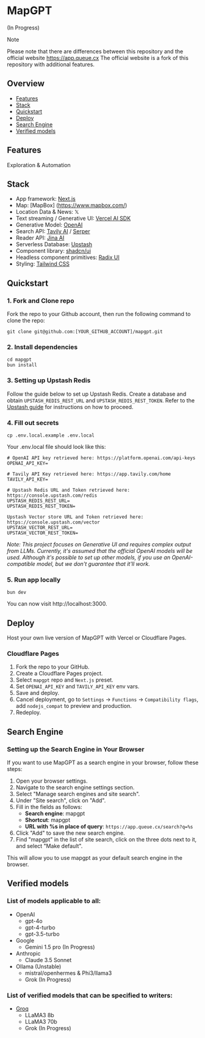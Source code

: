 # MapGPT 
(In Progress) 

> [!NOTE]
> Please note that there are differences between this repository and the official website https://app.queue.cx
> The official website is a fork of this repository with additional features.

## Overview

- [Features](#-features)
- [Stack](#-stack)
- [Quickstart](#-quickstart)
- [Deploy](#-deploy)
- [Search Engine](#-search-engine)
- [Verified models](#-verified-models)

## Features

Exploration & Automation

## Stack

- App framework: [Next.js](https://nextjs.org/)
- Map: [MapBox] (https://www.mapbox.com/)
- Location Data & News: 𝕏 
- Text streaming / Generative UI: [Vercel AI SDK](https://sdk.vercel.ai/docs)
- Generative Model: [OpenAI](https://openai.com/)
- Search API: [Tavily AI](https://tavily.com/) / [Serper](https://serper.dev)
- Reader API: [Jina AI](https://jina.ai/)
- Serverless Database: [Upstash](https://upstash.com/)
- Component library: [shadcn/ui](https://ui.shadcn.com/)
- Headless component primitives: [Radix UI](https://www.radix-ui.com/)
- Styling: [Tailwind CSS](https://tailwindcss.com/)


## Quickstart

### 1. Fork and Clone repo

Fork the repo to your Github account, then run the following command to clone the repo:

```
git clone git@github.com:[YOUR_GITHUB_ACCOUNT]/mapgpt.git
```

### 2. Install dependencies

```
cd mapgpt
bun install
```

### 3. Setting up Upstash Redis

Follow the guide below to set up Upstash Redis. Create a database and obtain `UPSTASH_REDIS_REST_URL` and `UPSTASH_REDIS_REST_TOKEN`. Refer to the [Upstash guide](https://upstash.com/blog/rag-chatbot-upstash#setting-up-upstash-redis) for instructions on how to proceed.

### 4. Fill out secrets

```
cp .env.local.example .env.local
```

Your .env.local file should look like this:

```
# OpenAI API key retrieved here: https://platform.openai.com/api-keys
OPENAI_API_KEY=

# Tavily API Key retrieved here: https://app.tavily.com/home
TAVILY_API_KEY=

# Upstash Redis URL and Token retrieved here: https://console.upstash.com/redis
UPSTASH_REDIS_REST_URL=
UPSTASH_REDIS_REST_TOKEN=

Upstash Vector store URL and Token retrieved here: https://console.upstash.com/vector
UPSTASH_VECTOR_REST_URL=
UPSTASH_VECTOR_REST_TOKEN=
```

_Note: This project focuses on Generative UI and requires complex output from LLMs. Currently, it's assumed that the official OpenAI models will be used. Although it's possible to set up other models, if you use an OpenAI-compatible model, but we don't guarantee that it'll work._

### 5. Run app locally

```
bun dev
```

You can now visit http://localhost:3000.

## Deploy

Host your own live version of MapGPT with Vercel or Cloudflare Pages.

### Cloudflare Pages

1. Fork the repo to your GitHub.
2. Create a Cloudflare Pages project.
3. Select `mapgpt` repo and `Next.js` preset.
4. Set `OPENAI_API_KEY` and `TAVILY_API_KEY` env vars.
5. Save and deploy.
6. Cancel deployment, go to `Settings` -> `Functions` -> `Compatibility flags`, add `nodejs_compat` to preview and production.
7. Redeploy.


##  Search Engine

### Setting up the Search Engine in Your Browser

If you want to use MapGPT as a search engine in your browser, follow these steps:

1. Open your browser settings.
2. Navigate to the search engine settings section.
3. Select "Manage search engines and site search".
4. Under "Site search", click on "Add".
5. Fill in the fields as follows:
   - **Search engine**: mapgpt
   - **Shortcut**: mapgpt
   - **URL with %s in place of query**: `https://app.queue.cx/search?q=%s`
6. Click "Add" to save the new search engine.
7. Find "mapgpt" in the list of site search, click on the three dots next to it, and select "Make default".

This will allow you to use mapgpt as your default search engine in the browser.

## Verified models

### List of models applicable to all:
- OpenAI
  - gpt-4o
  - gpt-4-turbo
  - gpt-3.5-turbo
- Google
  - Gemini 1.5 pro (In Progress)
- Anthropic
  - Claude 3.5 Sonnet
- Ollama (Unstable)
  - mistral/openhermes & Phi3/llama3
  - Grok (In Progress) 
    

### List of verified models that can be specified to writers:

- [Groq](https://console.groq.com/docs/models)
  - LLaMA3 8b
  - LLaMA3 70b
  - Grok (In Progress) 
